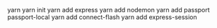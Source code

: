 yarn
yarn init
yarn add express
yarn add nodemon
yarn add passport passport-local
yarn add connect-flash
yarn add express-session
